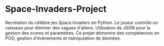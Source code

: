 # Space-Invaders-Project
Recréation du célèbre jeu Space Invaders en Python. Le joueur contrôle un vaisseau pour éliminer des vagues d'aliens. Utilisation de JSON pour la gestion des scores et paramètres. Ce projet démontre des compétences en POO, gestion d'événements et manipulation de données.
